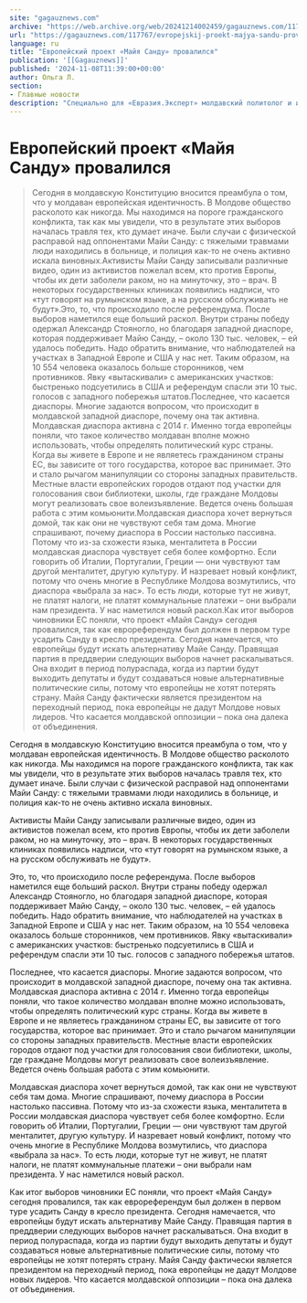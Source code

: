 ```yaml
---
site: "gagauznews.com"
archive: "https://web.archive.org/web/20241214002459/gagauznews.com/117767/evropejskij-proekt-majya-sandu-provalilsya.html"
url: "https://gagauznews.com/117767/evropejskij-proekt-majya-sandu-provalilsya.html"
language: ru
title: "Европейский проект «Майя Санду» провалился"
publication: '[[Gagauznews]]'
published: '2024-11-08T11:39:00+00:00'
author: Ольга Л.
section:
- Главные новости
description: "Специально для «Евразия.Эксперт» молдавский политолог и историк Александр Кориненко рассказал, что происходило после выборов 3 ноября в Молдове, кто спас Санду и почему у партии PAS начался период распада: Сегодня в молдавскую Конституцию вносится преамбула о том, что у молдаван европейская идентичность. В Молдове общество расколото как никогда. Мы находимся на пороге гражданского конфликта, так как мы увидели, что в результате этих выборов началась травля тех, кто думает иначе. Были случаи с физической расправой над оппонентами Майи Санду: с тяжелыми травмами люди находились в больнице, и полиция как-то не очень активно искала виновных. Активисты Майи Санду записывали различные видео, один […]"
---
```


# Европейский проект «Майя Санду» провалился

> Сегодня в молдавскую Конституцию вносится преамбула о том, что у молдаван европейская идентичность. В Молдове общество расколото как никогда. Мы находимся на пороге гражданского конфликта, так как мы увидели, что в результате этих выборов началась травля тех, кто думает иначе. Были случаи с физической расправой над оппонентами Майи Санду: с тяжелыми травмами люди находились в больнице, и полиция как-то не очень активно искала виновных.Активисты Майи Санду записывали различные видео, один из активистов пожелал всем, кто против Европы, чтобы их дети заболели раком, но на минуточку, это – врач. В некоторых государственных клиниках появились надписи, что «тут говорят на румынском языке, а на русском обслуживать не будут».Это, то, что происходило после референдума. После выборов наметился еще больший раскол. Внутри страны победу одержал Александр Стояногло, но благодаря западной диаспоре, которая поддерживает Майю Санду, – около 130 тыс. человек, – ей удалось победить. Надо обратить внимание, что наблюдателей на участках в Западной Европе и США у нас нет. Таким образом, на 10 554 человека оказалось больше сторонников, чем противников. Явку «вытаскивали» с американских участков: быстренько подсуетились в США и референдум спасли эти 10 тыс. голосов с западного побережья штатов.Последнее, что касается диаспоры. Многие задаются вопросом, что происходит в молдавской западной диаспоре, почему она так активна. Молдавская диаспора активна с 2014 г. Именно тогда европейцы поняли, что такое количество молдаван вполне можно использовать, чтобы определять политический курс страны. Когда вы живете в Европе и не являетесь гражданином страны ЕС, вы зависите от того государства, которое вас принимает. Это и стало рычагом манипуляции со стороны западных правительств. Местные власти европейских городов отдают под участки для голосования свои библиотеки, школы, где граждане Молдовы могут реализовать свое волеизъявление. Ведется очень большая работа с этим комьюнити.Молдавская диаспора хочет вернуться домой, так как они не чувствуют себя там дома. Многие спрашивают, почему диаспора в России настолько пассивна. Потому что из-за схожести языка, менталитета в России молдавская диаспора чувствует себя более комфортно. Если говорить об Италии, Португалии, Греции — они чувствуют там другой менталитет, другую культуру. И назревает новый конфликт, потому что очень многие в Республике Молдова возмутились, что диаспора «выбрала за нас». То есть люди, которые тут не живут, не платят налоги, не платят коммунальные платежи – они выбрали нам президента. У нас наметился новый раскол.Как итог выборов чиновники ЕС поняли, что проект «Майя Санду» сегодня провалился, так как еврореферендум был должен в первом туре усадить Санду в кресло президента. Сегодня намечается, что европейцы будут искать альтернативу Майе Санду. Правящая партия в преддверии следующих выборов начнет раскалываться. Она входит в период полураспада, когда из партии будут выходить депутаты и будут создаваться новые альтернативные политические силы, потому что европейцы не хотят потерять страну. Майя Санду фактически является президентом на переходный период, пока европейцы не дадут Молдове новых лидеров. Что касается молдавской оппозиции – пока она далека от объединения.

Сегодня в молдавскую Конституцию вносится преамбула о том, что у молдаван европейская идентичность. В Молдове общество расколото как никогда. Мы находимся на пороге гражданского конфликта, так как мы увидели, что в результате этих выборов началась травля тех, кто думает иначе. Были случаи с физической расправой над оппонентами Майи Санду: с тяжелыми травмами люди находились в больнице, и полиция как-то не очень активно искала виновных.

Активисты Майи Санду записывали различные видео, один из активистов пожелал всем, кто против Европы, чтобы их дети заболели раком, но на минуточку, это – врач. В некоторых государственных клиниках появились надписи, что «тут говорят на румынском языке, а на русском обслуживать не будут».

Это, то, что происходило после референдума. После выборов наметился еще больший раскол. Внутри страны победу одержал Александр Стояногло, но благодаря западной диаспоре, которая поддерживает Майю Санду, – около 130 тыс. человек, – ей удалось победить. Надо обратить внимание, что наблюдателей на участках в Западной Европе и США у нас нет. Таким образом, на 10 554 человека оказалось больше сторонников, чем противников. Явку «вытаскивали» с американских участков: быстренько подсуетились в США и референдум спасли эти 10 тыс. голосов с западного побережья штатов.

Последнее, что касается диаспоры. Многие задаются вопросом, что происходит в молдавской западной диаспоре, почему она так активна. Молдавская диаспора активна с 2014 г. Именно тогда европейцы поняли, что такое количество молдаван вполне можно использовать, чтобы определять политический курс страны. Когда вы живете в Европе и не являетесь гражданином страны ЕС, вы зависите от того государства, которое вас принимает. Это и стало рычагом манипуляции со стороны западных правительств. Местные власти европейских городов отдают под участки для голосования свои библиотеки, школы, где граждане Молдовы могут реализовать свое волеизъявление. Ведется очень большая работа с этим комьюнити.

Молдавская диаспора хочет вернуться домой, так как они не чувствуют себя там дома. Многие спрашивают, почему диаспора в России настолько пассивна. Потому что из-за схожести языка, менталитета в России молдавская диаспора чувствует себя более комфортно. Если говорить об Италии, Португалии, Греции — они чувствуют там другой менталитет, другую культуру. И назревает новый конфликт, потому что очень многие в Республике Молдова возмутились, что диаспора «выбрала за нас». То есть люди, которые тут не живут, не платят налоги, не платят коммунальные платежи – они выбрали нам президента. У нас наметился новый раскол.

Как итог выборов чиновники ЕС поняли, что проект «Майя Санду» сегодня провалился, так как еврореферендум был должен в первом туре усадить Санду в кресло президента. Сегодня намечается, что европейцы будут искать альтернативу Майе Санду. Правящая партия в преддверии следующих выборов начнет раскалываться. Она входит в период полураспада, когда из партии будут выходить депутаты и будут создаваться новые альтернативные политические силы, потому что европейцы не хотят потерять страну. Майя Санду фактически является президентом на переходный период, пока европейцы не дадут Молдове новых лидеров. Что касается молдавской оппозиции – пока она далека от объединения.